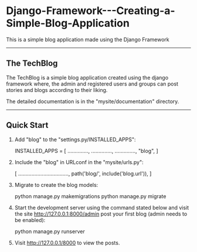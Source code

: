 # Django-Framework---Creating-a-Simple-Blog-Application
This is a simple blog application made using the Django Framework 


------------
The TechBlog
------------

The TechBlog is a simple blog application created using the django framework where, the admin and registered users and groups can post stories and blogs according to their liking. 

The detailed documentation is in the "mysite/documentation" directory.

-----------
Quick Start
-----------

1. Add "blog" to the "settings.py/INSTALLED_APPS":

    INSTALLED_APPS = [
        ..............,
        ..............,
        ..............,
        "blog",
    ]

2. Include the "blog" in URLconf in the "mysite/urls.py":
    
    [
        ..................................,
        path('blog/', include('blog.url')),
    ]

3. Migrate to create the blog models:

    python manage.py makemigrations
    python manage.py migrate

4. Start the development server using the command stated below and visit the site http://127.0.0.1:8000/admin post your first blog (admin needs to be enabled): 

    python manage.py runserver

5. Visit http://127.0.0.1/8000 to view the posts.







